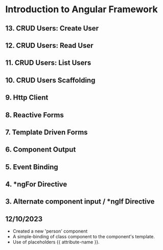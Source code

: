 # Introduction to Angular Framework

## 13. CRUD Users: Create User


## 12. CRUD Users: Read User


## 11. CRUD Users: List Users


## 10. CRUD Users Scaffolding


## 9. Http Client


## 8. Reactive Forms


## 7. Template Driven Forms


## 6. Component Output


## 5. Event Binding 


## 4. *ngFor Directive


## 3. Alternate component input / *ngIf Directive





## 12/10/2023

- Created a new 'person' component
- A simple-binding of class component to the component's template.
- Use of placeholders {{ attribute-name }}.
